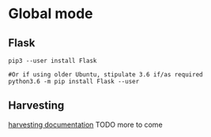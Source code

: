 # Global mode

## Flask
```
pip3 --user install Flask

#Or if using older Ubuntu, stipulate 3.6 if/as required
python3.6 -m pip install Flask --user
```

## Harvesting


[harvesting documentation](./harvesting.md)
TODO more to come

